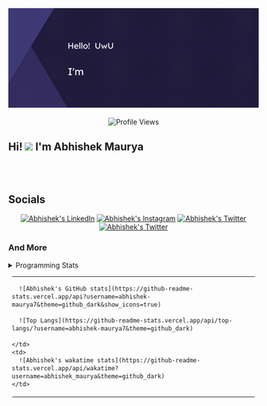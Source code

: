 <div align="center">
  <picture>
    <img alt="Hero Image" src="HeroImage1.gif" width="600">
  </picture>
  <br>
  <br>
  <img src="https://komarev.com/ghpvc/?username=abhishek-maurya7&style=flat&color=brightgreen" alt="Profile Views">
</div>

<div id="about">
  <h2>Hi! <img src="https://media.giphy.com/media/hvRJCLFzcasrR4ia7z/giphy.gif" width="25"> I'm Abhishek Maurya</h2>
</div>
<br><br>
<div id="socials">
  <h2>Socials</h2>
  <div align="center">
    <a href="https://www.linkedin.com/in/abhishekmaurya1"><img src="https://img.shields.io/static/v1?label=LinkedIn&message=@abhishek-maurya1&logo=LinkedIn&style=flat&color=blue" alt="Abhishek's LinkedIn"></a>
    <a href="https://www.instagram.com/me_abhishekmaurya"><img src="https://img.shields.io/static/v1?label=Instagram&message=@_me_abhishekmaurya_&logo=Instagram&style=flat&color=ff007f" alt="Abhishek's Instagram"></a>
    <a href="https://twitter.com/_Newbie_10"><img src="https://img.shields.io/static/v1?label=Twitter&message=@_Newbie_10&logo=Twitter&style=flat&color=1DA1F2"
                                                  alt="Abhishek's Twitter"></a>
    <a href="mailto:janardanmaurya238@gmail.com"><img src="https://img.shields.io/static/v1?label=Gmail&message=janardanmaurya238@gmail.com&logo=Gmail&style=flat&color=red"
                                                      alt="Abhishek's Twitter"></a>
  </div>
</div>

### And More
<details>
  <summary>Programming Stats</summary>
  <br>

  [![wakatime](https://wakatime.com/badge/user/2840aa63-e969-409c-954a-8bef84dc2f5e.svg)](https://wakatime.com/@2840aa63-e969-409c-954a-8bef84dc2f5e)

  ![Abhishek's GitHub stats](https://github-readme-stats.vercel.app/api?username=abhishek-maurya7&theme=github_dark&show_icons=true)

  ![Top Langs](https://github-readme-stats.vercel.app/api/top-langs/?username=abhishek-maurya7&layout=compact&theme=github_dark)

  ![Abhishek's wakatime stats](https://github-readme-stats.vercel.app/api/wakatime?username=abhishek_maurya&theme=github_dark)
  <br><br>
</details>

<table border="0" cellspacing="0" cellpadding="0" style="border-radius: 10px">
  <tr>
    <td>
      
      ![Abhishek's GitHub stats](https://github-readme-stats.vercel.app/api?username=abhishek-maurya7&theme=github_dark&show_icons=true)
      
      ![Top Langs](https://github-readme-stats.vercel.app/api/top-langs/?username=abhishek-maurya7&theme=github_dark)
      
    </td>
    <td>
      ![Abhishek's wakatime stats](https://github-readme-stats.vercel.app/api/wakatime?username=abhishek_maurya&theme=github_dark)
    </td>
  </tr>
</table>
<!--
**abhishek-maurya7/abhishek-maurya7** is a ✨ _special_ ✨ repository because its `README.md` (this file) appears on your GitHub profile.

Here are some ideas to get you started:

- 🔭 I’m currently working on ...
- 🌱 I’m currently learning ...
- 👯 I’m looking to collaborate on ...
- 🤔 I’m looking for help with ...
- 💬 Ask me about ...
- 📫 How to reach me: ...
- 😄 Pronouns: ...
- ⚡ Fun fact: ...
-->
